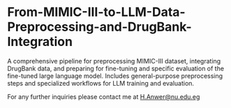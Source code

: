 # From-MIMIC-III-to-LLM-Data-Preprocessing-and-DrugBank-Integration
A comprehensive pipeline for preprocessing MIMIC-III dataset, integrating DrugBank data, and preparing for fine-tuning and specific evaluation of the fine-tuned large language model. Includes general-purpose preprocessing steps and specialized workflows for LLM training and evaluation.

For any further inquiries please contact me at H.Anwer@nu.edu.eg
